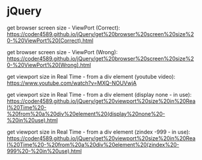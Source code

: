 # jQuery

get browser screen size - ViewPort (Correct): https://coder4589.github.io/jQuery/get%20browser%20screen%20size%20-%20ViewPort%20(Correct).html

get browser screen size - ViewPort (Wrong): https://coder4589.github.io/jQuery/get%20browser%20screen%20size%20-%20ViewPort%20(Wrong).html

get viewport size in Real Time - from a div element (youtube video): https://www.youtube.com/watch?v=MXQ-NOUVwjA

get viewport size in Real Time - from a div element (display none - in use): https://coder4589.github.io/jQuery/get%20viewport%20size%20in%20Real%20Time%20-%20from%20a%20div%20element%20(display%20none%20-%20in%20use).html

get viewport size in Real Time - from a div element (zindex -999 - in use): https://coder4589.github.io/jQuery/get%20viewport%20size%20in%20Real%20Time%20-%20from%20a%20div%20element%20(zindex%20-999%20-%20in%20use).html

